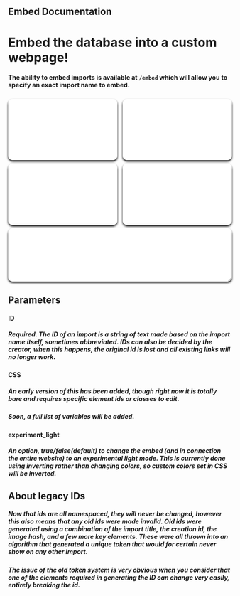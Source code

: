 ## Embed Documentation
# Embed the database into a custom webpage!
#### The ability to embed imports is available at `/embed` which will allow you to specify an exact import name to embed.
<style>iframe.userdbembed {margin-top:4px;border:none;width:calc(50% - 6px);aspect-ratio:16/9;box-shadow:black 0 3px 4px 0;border-radius:10px;display:inline-block}iframe.userdbembed:nth-child(even){margin-left:8px}</style>
<div>
  <iframe src="/embed?id=lbp2-move_main_2" class="userdbembed"></iframe>
  <iframe src="/embed?id=lbp3-pod" class="userdbembed"></iframe>
  <iframe src="/embed?id=lbp-pod" class="userdbembed"></iframe>
  <iframe src="/embed?id=homebrew-channel" class="userdbembed"></iframe>
  <iframe src="/embed?id=lbp2-lb2" class="userdbembed" style="resize:both;width:100%;max-width:100%;min-width:300px;height:120px;max-height:684px;min-height:72px;"></iframe></div>

## Parameters
#### ID
##### Required. The ID of an import is a string of text made based on the import name itself, sometimes abbreviated. IDs can also be decided by the creator, when this happens, the original id is lost and all existing links will no longer work.
#### CSS
##### An early version of this has been added, though right now it is totally bare and requires specific element ids or classes to edit.
##### Soon, a full list of variables will be added.
#### experiment_light
##### An option, true/false(default) to change the embed (and in connection the entire website) to an experimental light mode. This is currently done using inverting rather than changing colors, so custom colors set in CSS will be inverted.

## About legacy IDs
##### Now that ids are all namespaced, they will never be changed, however this also means that any old ids were made invalid. Old ids were generated using a combination of the import title, the creation id, the image hash, and a few more key elements. These were all thrown into an algorithm that generated a unique token that would for certain never show on any other import.
##### The issue of the old token system is very obvious when you consider that one of the elements required in generating the ID can change very easily, entirely breaking the id.
